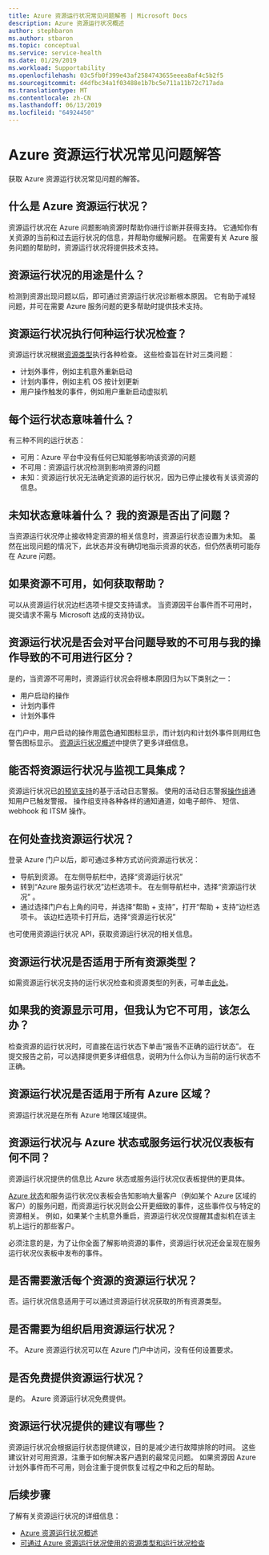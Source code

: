 ```yaml
---
title: Azure 资源运行状况常见问题解答 | Microsoft Docs
description: Azure 资源运行状况概述
author: stephbaron
ms.author: stbaron
ms.topic: conceptual
ms.service: service-health
ms.date: 01/29/2019
ms.workload: Supportability
ms.openlocfilehash: 03c5fb0f399e43af2584743655eeea8af4c5b2f5
ms.sourcegitcommit: d4dfbc34a1f03488e1b7bc5e711a11b72c717ada
ms.translationtype: MT
ms.contentlocale: zh-CN
ms.lasthandoff: 06/13/2019
ms.locfileid: "64924450"
---
```

# <a name="azure-resource-health-faq"></a>Azure 资源运行状况常见问题解答
获取 Azure 资源运行状况常见问题的解答。

## <a name="what-is-azure-resource-health"></a>什么是 Azure 资源运行状况？
资源运行状况在 Azure 问题影响资源时帮助你进行诊断并获得支持。 它通知你有关资源的当前和过去运行状况的信息，并帮助你缓解问题。 在需要有关 Azure 服务问题的帮助时，资源运行状况将提供技术支持。  

## <a name="what-is-the-resource-health-intended-for"></a>资源运行状况的用途是什么？
检测到资源出现问题以后，即可通过资源运行状况诊断根本原因。 它有助于减轻问题，并可在需要 Azure 服务问题的更多帮助时提供技术支持。

## <a name="what-health-checks-are-performed-by-resource-health"></a>资源运行状况执行何种运行状况检查？
资源运行状况根据[资源类型](resource-health-checks-resource-types.md)执行各种检查。 这些检查旨在针对三类问题： 
- 计划外事件，例如主机意外重新启动
- 计划内事件，例如主机 OS 按计划更新
- 用户操作触发的事件，例如用户重新启动虚拟机

## <a name="what-does-each-of-the-health-status-mean"></a>每个运行状态意味着什么？
有三种不同的运行状态：
- 可用：Azure 平台中没有任何已知能够影响该资源的问题
- 不可用：资源运行状况检测到影响资源的问题
- 未知：资源运行状况无法确定资源的运行状况，因为已停止接收有关该资源的信息。 

## <a name="what-does-the-unknown-status-mean-is-something-wrong-with-my-resource"></a>未知状态意味着什么？ 我的资源是否出了问题？
当资源运行状况停止接收特定资源的相关信息时，资源运行状态设置为未知。 虽然在出现问题的情况下，此状态并没有确切地指示资源的状态，但仍然表明可能存在 Azure 问题。

## <a name="how-can-i-get-help-for-a-resource-that-is-unavailable"></a>如果资源不可用，如何获取帮助？
可以从资源运行状况边栏选项卡提交支持请求。 当资源因平台事件而不可用时，提交请求不需与 Microsoft 达成的支持协议。

## <a name="does-resource-health-differentiate-between-unavailability-cased-by-platform-problems-versus-something-i-did"></a>资源运行状况是否会对平台问题导致的不可用与我的操作导致的不可用进行区分？
是的，当资源不可用时，资源运行状况会将根本原因归为以下类别之一： 
-   用户启动的操作
-   计划内事件 
-   计划外事件

在门户中，用户启动的操作用蓝色通知图标显示，而计划内和计划外事件则用红色警告图标显示。 [资源运行状况概述](Resource-health-overview.md)中提供了更多详细信息。  

## <a name="can-i-integrate-resource-health-with-my-monitoring-tools"></a>能否将资源运行状况与监视工具集成？
资源运行状况已[的预览支持](resource-health-alert-arm-template-guide.md)的基于活动日志警报。 使用的活动日志警报[操作组](https://docs.microsoft.com/azure/azure-monitor/platform/action-groups)通知用户已触发警报。 操作组支持各种各样的通知通道，如电子邮件、 短信、 webhook 和 ITSM 操作。

## <a name="where-do-i-find-resource-health"></a>在何处查找资源运行状况？
登录 Azure 门户以后，即可通过多种方式访问资源运行状况：
- 导航到资源。 在左侧导航栏中，选择“资源运行状况” 
- 转到“Azure 服务运行状况”边栏选项卡。  在左侧导航栏中，选择“资源运行状况”  。
- 通过选择门户右上角的问号，并选择“帮助 + 支持”，打开“帮助 + 支持”边栏选项卡。   该边栏选项卡打开后，选择“资源运行状况” 

也可使用资源运行状况 API，获取资源运行状况的相关信息。

## <a name="is-resource-health-available-for-all-resource-types"></a>资源运行状况是否适用于所有资源类型？
如需资源运行状况支持的运行状况检查和资源类型的列表，可单击[此处](resource-health-checks-resource-types.md)。

## <a name="what-should-i-do-if-my-resource-is-showing-available-but-i-believe-it-is-not"></a>如果我的资源显示可用，但我认为它不可用，该怎么办？
检查资源的运行状况时，可直接在运行状态下单击“报告不正确的运行状态”。  在提交报告之前，可以选择提供更多详细信息，说明为什么你认为当前的运行状态不正确。

## <a name="is-resource-health-available-for-all-azure-regions"></a>资源运行状况是否适用于所有 Azure 区域？ 
资源运行状况是在所有 Azure 地理区域提供。

## <a name="how-is-resource-health-different-from-azure-status-or-the-service-health-dashboard"></a>资源运行状况与 Azure 状态或服务运行状况仪表板有何不同？
资源运行状况提供的信息比 Azure 状态或服务运行状况仪表板提供的更具体。

[Azure 状态](https://status.azure.com)和服务运行状况仪表板会告知影响大量客户（例如某个 Azure 区域的客户）的服务问题，而资源运行状况则会公开更细致的事件，这些事件仅与特定的资源相关。 例如，如果某个主机意外重启，资源运行状况仅提醒其虚拟机在该主机上运行的那些客户。

必须注意的是，为了让你全面了解影响资源的事件，资源运行状况还会呈现在服务运行状况仪表板中发布的事件。

## <a name="do-i-need-to-activate-resource-health-for-each-resource"></a>是否需要激活每个资源的资源运行状况？
否。运行状况信息适用于可以通过资源运行状况获取的所有资源类型。 

## <a name="do-we-need-to-enable-resource-health-for-my-organization"></a>是否需要为组织启用资源运行状况？
不。  Azure 资源运行状况可以在 Azure 门户中访问，没有任何设置要求。

## <a name="is-resource-health-available-free-of-charge"></a>是否免费提供资源运行状况？
是的。  Azure 资源运行状况免费提供。

## <a name="what-are-the-recommendations-that-resource-health-provides"></a>资源运行状况提供的建议有哪些？
资源运行状况会根据运行状态提供建议，目的是减少进行故障排除的时间。 这些建议针对可用资源，注重于如何解决客户遇到的最常见问题。 如果资源因 Azure 计划外事件而不可用，则会注重于提供恢复过程之中和之后的帮助。 

## <a name="next-steps"></a>后续步骤

了解有关资源运行状况的详细信息：
-  [Azure 资源运行状况概述](Resource-health-overview.md)
-  [可通过 Azure 资源运行状况使用的资源类型和运行状况检查](resource-health-checks-resource-types.md)
